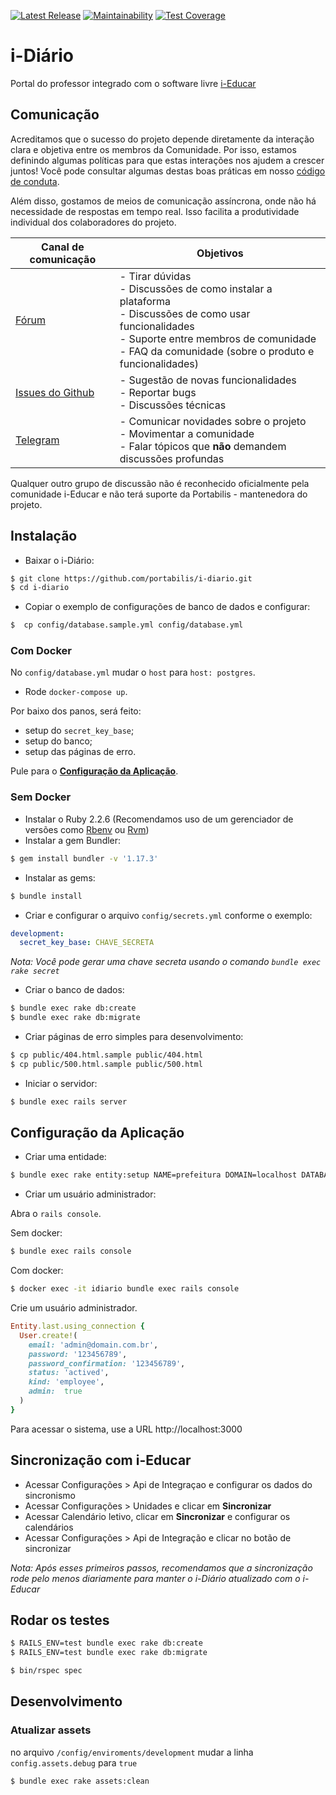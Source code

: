 [![Latest Release](https://img.shields.io/github/release/portabilis/i-diario.svg?label=latest%20release)](https://github.com/portabilis/i-diario/releases)
[![Maintainability](https://api.codeclimate.com/v1/badges/92cee0c65548b4b4653b/maintainability)](https://codeclimate.com/github/portabilis/i-diario/maintainability)
[![Test Coverage](https://api.codeclimate.com/v1/badges/92cee0c65548b4b4653b/test_coverage)](https://codeclimate.com/github/portabilis/i-diario/test_coverage)

# i-Diário

Portal do professor integrado com o software livre [i-Educar](https://github.com/portabilis/i-educar)

## Comunicação

Acreditamos que o sucesso do projeto depende diretamente da interação clara e
objetiva entre os membros da Comunidade. Por isso, estamos definindo algumas
políticas para que estas interações nos ajudem a crescer juntos! Você pode
consultar algumas destas boas práticas em nosso [código de
conduta](https://github.com/portabilis/i-diario/blob/master/CODE_OF_CONDUCT.md).

Além disso, gostamos de meios de comunicação assíncrona, onde não há necessidade de
respostas em tempo real. Isso facilita a produtividade individual dos
colaboradores do projeto.

| Canal de comunicação | Objetivos |
|----------------------|-----------|
| [Fórum](https://forum.ieducar.org) | - Tirar dúvidas <br>- Discussões de como instalar a plataforma<br> - Discussões de como usar funcionalidades<br> - Suporte entre membros de comunidade<br> - FAQ da comunidade (sobre o produto e funcionalidades) |
| [Issues do Github](https://github.com/portabilis/i-diario/issues/new/choose) | - Sugestão de novas funcionalidades<br> - Reportar bugs<br> - Discussões técnicas |
| [Telegram](https://t.me/ieducar ) | - Comunicar novidades sobre o projeto<br> - Movimentar a comunidade<br>  - Falar tópicos que **não** demandem discussões profundas |

Qualquer outro grupo de discussão não é reconhecido oficialmente pela
comunidade i-Educar e não terá suporte da Portabilis - mantenedora do projeto.

## Instalação

- Baixar o i-Diário:

```bash
$ git clone https://github.com/portabilis/i-diario.git
$ cd i-diario
```

- Copiar o exemplo de configurações de banco de dados e configurar:

```bash
$  cp config/database.sample.yml config/database.yml
```

### Com Docker

No `config/database.yml` mudar o `host` para `host: postgres`.

- Rode `docker-compose up`.

Por baixo dos panos, será feito:
- setup do `secret_key_base`;
- setup do banco;
- setup das páginas de erro.

Pule para o [**Configuração da Aplicação**](#Configuração-da-Aplicação).

### Sem Docker

- Instalar o Ruby 2.2.6 (Recomendamos uso de um gerenciador de versões como [Rbenv](https://github.com/rbenv/rbenv) ou [Rvm](https://rvm.io/))
- Instalar a gem Bundler:

```bash
$ gem install bundler -v '1.17.3'
```

- Instalar as gems:

```bash
$ bundle install
```

- Criar e configurar o arquivo `config/secrets.yml` conforme o exemplo:

```yaml
development:
  secret_key_base: CHAVE_SECRETA
```

_Nota: Você pode gerar uma chave secreta usando o comando `bundle exec rake secret`_


- Criar o banco de dados:

```bash
$ bundle exec rake db:create
$ bundle exec rake db:migrate
```

- Criar páginas de erro simples para desenvolvimento:

```bash
$ cp public/404.html.sample public/404.html
$ cp public/500.html.sample public/500.html
```

- Iniciar o servidor:

```bash
$ bundle exec rails server
```

## Configuração da Aplicação

- Criar uma entidade:

```bash
$ bundle exec rake entity:setup NAME=prefeitura DOMAIN=localhost DATABASE=prefeitura_diario
```

- Criar um usuário administrador:

Abra o `rails console`.

Sem docker:

```bash
$ bundle exec rails console
```

Com docker:

```bash
$ docker exec -it idiario bundle exec rails console
```

Crie um usuário administrador.

```ruby
Entity.last.using_connection {
  User.create!(
    email: 'admin@domain.com.br',
    password: '123456789',
    password_confirmation: '123456789',
    status: 'actived',
    kind: 'employee',
    admin:  true
  )
}
```

Para acessar o sistema, use a URL http://localhost:3000

## Sincronização com i-Educar

- Acessar Configurações > Api de Integraçao e configurar os dados do sincronismo
- Acessar Configurações > Unidades e clicar em **Sincronizar**
- Acessar Calendário letivo, clicar em **Sincronizar** e configurar os calendários
- Acessar Configurações > Api de Integração e clicar no botão de sincronizar

_Nota: Após esses primeiros passos, recomendamos que a sincronização rode pelo menos diariamente para manter o i-Diário atualizado com o i-Educar_

## Rodar os testes

```bash
$ RAILS_ENV=test bundle exec rake db:create
$ RAILS_ENV=test bundle exec rake db:migrate
```

```bash
$ bin/rspec spec
```

## Desenvolvimento

### Atualizar assets

no arquivo ```/config/enviroments/development``` mudar a linha ```config.assets.debug``` para ```true```

```bash
$ bundle exec rake assets:clean
```
